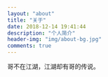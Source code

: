 ```yaml
---
layout: "about"
title: "关于"
date: 2018-12-14 19:41:44
description: "个人简介"
header-img: "img/about-bg.jpg"
comments: true
---
```

哥不在江湖，江湖却有哥的传说。